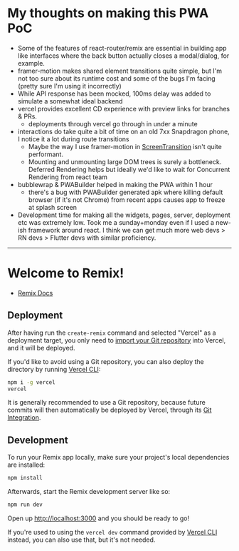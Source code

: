 # My thoughts on making this PWA PoC

- Some of the features of react-router/remix are essential in building app like interfaces where the back button actually closes a modal/dialog, for example.
- framer-motion makes shared element transitions quite simple, but I'm not too sure about its runtime cost and some of the bugs I'm facing (pretty sure I'm using it incorrectly)
- While API response has been mocked, 100ms delay was added to simulate a somewhat ideal backend
- vercel provides excellent CD experience with preview links for branches & PRs.
  - deployments through vercel go through in under a minute
- interactions do take quite a bit of time on an old 7xx Snapdragon phone, I notice it a lot during route transitions
  - Maybe the way I use framer-motion in [ScreenTransition](./app/components/ScreenTransition.tsx) isn't quite performant.
  - Mounting and unmounting large DOM trees is surely a bottleneck. Deferred Rendering helps but ideally we'd like to wait for Concurrent Rendering from react team
- bubblewrap & PWABuilder helped in making the PWA within 1 hour
  - there's a bug with PWABuilder generated apk where killing default browser (if it's not Chrome) from recent apps causes app to freeze at splash screen
- Development time for making all the widgets, pages, server, deployment etc was extremely low. Took me a sunday+monday even if I used a new-ish framework around react. I think we can get much more web devs > RN devs > Flutter devs with similar proficiency.

---

# Welcome to Remix!

- [Remix Docs](https://remix.run/docs)

## Deployment

After having run the `create-remix` command and selected "Vercel" as a deployment target, you only need to [import your Git repository](https://vercel.com/new) into Vercel, and it will be deployed.

If you'd like to avoid using a Git repository, you can also deploy the directory by running [Vercel CLI](https://vercel.com/cli):

```sh
npm i -g vercel
vercel
```

It is generally recommended to use a Git repository, because future commits will then automatically be deployed by Vercel, through its [Git Integration](https://vercel.com/docs/concepts/git).

## Development

To run your Remix app locally, make sure your project's local dependencies are installed:

```sh
npm install
```

Afterwards, start the Remix development server like so:

```sh
npm run dev
```

Open up [http://localhost:3000](http://localhost:3000) and you should be ready to go!

If you're used to using the `vercel dev` command provided by [Vercel CLI](https://vercel.com/cli) instead, you can also use that, but it's not needed.
